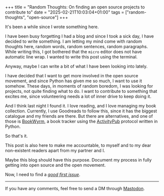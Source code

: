 +++
title = "Random Thoughts: On finding an open source projects to contribute to"
date = "2025-02-21T10:03:04+01:00"
tags = ["random-thoughts", "open-source"]
+++

It's been a while since I wrote something here.

I have been busy forgetting I had a blog and since I took a sick day, I have decided to write something. I am letting my mind come with random thoughts here, 
random words, random sentences, random paragraphs.
While writing this, I got bothered that the `micro` editor does not have automatic line wrap. I wanted to write this post using the terminal.

Anyway, maybe I can write a bit of what I have been looking into lately.

I have decided that I want to get more involved in the open source movement, and since Python has given me so much, I want to use it somehow.
These days, in moments of random boredom, I was looking for projects, not quite finding what to do. I want to contribute to something that excites me,
since volunteering needs a lot of inner drive to keep doing it.

And I think last night I found it. I love reading, and I love managing my book collection. Currently, I use Goodreads to follow this, since it has the biggest
catalogue and my friends are there. But there are alternatives, and one of those is [BookWyrm](http://joinbookwyrm.com/), a book tracker using the [ActivityPub](https://activitypub.rocks) protocol written in Python.

So that's it.

This post is also here to make me accountable, to myself and to my dear non-existent readers apart from my partner and I.

Maybe this blog should have this purpose. Document my process in fully getting into open source and the open movement.

Now, I need to find a [_good first issue_](https://github.com/bookwyrm-social/bookwyrm/issues?q=is%3Aissue%20state%3Aopen%20label%3A%22good%20first%20issue%22).

---

If you have any comments, feel free to send a DM through [Mastodon](.Site.Params.mastodonUrl).
